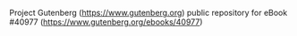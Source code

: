 Project Gutenberg (https://www.gutenberg.org) public repository for eBook #40977 (https://www.gutenberg.org/ebooks/40977)
